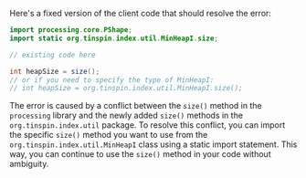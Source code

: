 Here's a fixed version of the client code that should resolve the error:
```java
import processing.core.PShape;
import static org.tinspin.index.util.MinHeapI.size;

// existing code here

int heapSize = size();
// or if you need to specify the type of MinHeapI:
// int heapSize = org.tinspin.index.util.MinHeapI.size();
```
The error is caused by a conflict between the `size()` method in the `processing` library and the newly added `size()` methods in the `org.tinspin.index.util` package. To resolve this conflict, you can import the specific `size()` method you want to use from the `org.tinspin.index.util.MinHeapI` class using a static import statement. This way, you can continue to use the `size()` method in your code without ambiguity.